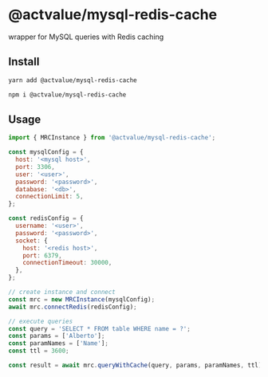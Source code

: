 # @actvalue/mysql-redis-cache

wrapper for MySQL queries with Redis caching

## Install

```bash
yarn add @actvalue/mysql-redis-cache
```

```bash
npm i @actvalue/mysql-redis-cache
```

## Usage

```javascript
import { MRCInstance } from '@actvalue/mysql-redis-cache';

const mysqlConfig = {
  host: '<mysql host>',
  port: 3306,
  user: '<user>',
  password: '<password>',
  database: '<db>',
  connectionLimit: 5,
};

const redisConfig = {
  username: '<user>',
  password: '<password>',
  socket: {
    host: '<redis host>',
    port: 6379,
    connectionTimeout: 30000,
  },
};

// create instance and connect
const mrc = new MRCInstance(mysqlConfig);
await mrc.connectRedis(redisConfig);

// execute queries
const query = 'SELECT * FROM table WHERE name = ?';
const params = ['Alberto'];
const paramNames = ['Name'];
const ttl = 3600;

const result = await mrc.queryWithCache(query, params, paramNames, ttl);
```
